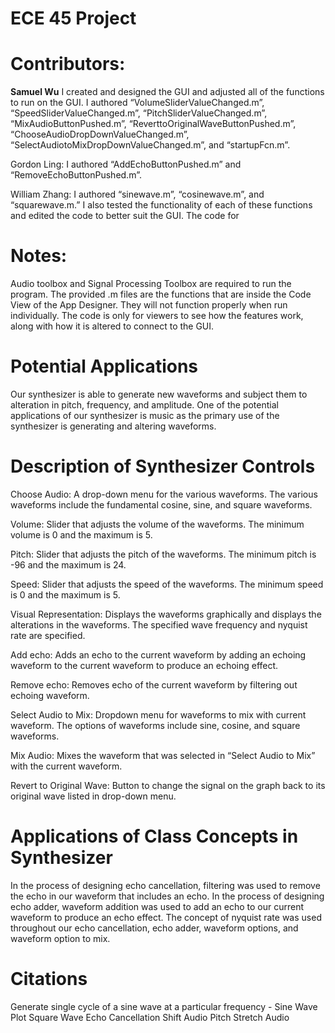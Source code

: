 # ECE 45 Project

# Contributors:
**Samuel Wu** I created and designed the GUI and adjusted all of the functions to run on the GUI. I authored “VolumeSliderValueChanged.m”, “SpeedSliderValueChanged.m”, “PitchSliderValueChanged.m”, “MixAudioButtonPushed.m”, “ReverttoOriginalWaveButtonPushed.m”, “ChooseAudioDropDownValueChanged.m”, “SelectAudiotoMixDropDownValueChanged.m”, and “startupFcn.m”.

Gordon Ling: I authored “AddEchoButtonPushed.m” and “RemoveEchoButtonPushed.m”.

William Zhang: I authored “sinewave.m”, “cosinewave.m”, and “squarewave.m.” I also tested the functionality of each of these functions and edited the code to better suit the GUI. The code for 

# Notes:
Audio toolbox and Signal Processing Toolbox are required to run the program.
The provided .m files are the functions that are inside the Code View of the App Designer. They will not function properly when run individually. The code is only for viewers to see how the features work, along with how it is altered to connect to the GUI.

# Potential Applications
Our synthesizer is able to generate new waveforms and subject them to alteration in pitch, frequency, and amplitude. One of the potential applications of our synthesizer is music as the primary use of the synthesizer is generating and altering waveforms. 

# Description of Synthesizer Controls
Choose Audio: A drop-down menu for the various waveforms. The various waveforms include the fundamental cosine, sine, and square waveforms.

Volume: Slider that adjusts the volume of the waveforms. The minimum volume is 0 and the maximum is 5. 

Pitch: Slider that adjusts the pitch of the waveforms. The minimum pitch is -96 and the maximum is 24.

Speed: Slider that adjusts the speed of the waveforms. The minimum speed is 0 and the maximum is 5. 

Visual Representation: Displays the waveforms graphically and displays the alterations in the waveforms. The specified wave frequency and nyquist rate are specified.

Add echo: Adds an echo to the current waveform by adding an echoing waveform to the current waveform to produce an echoing effect.

Remove echo: Removes echo of the current waveform by filtering out echoing waveform.

Select Audio to Mix: Dropdown menu for waveforms to mix with current waveform. The options of waveforms include sine, cosine, and square waveforms.

Mix Audio: Mixes the waveform that was selected in “Select Audio to Mix” with the current waveform. 

Revert to Original Wave: Button to change the signal on the graph back to its original wave listed in drop-down menu. 

# Applications of Class Concepts in Synthesizer
In the process of designing echo cancellation, filtering was used to remove the echo in our waveform that includes an echo. 
In the process of designing echo adder, waveform addition was used to add an echo to our current waveform to produce an echo effect.
The concept of nyquist rate was used throughout our echo cancellation, echo adder, waveform options, and waveform option to mix.

# Citations
Generate single cycle of a sine wave at a particular frequency - 
Sine Wave Plot
Square Wave
Echo Cancellation
Shift Audio Pitch 
Stretch Audio




